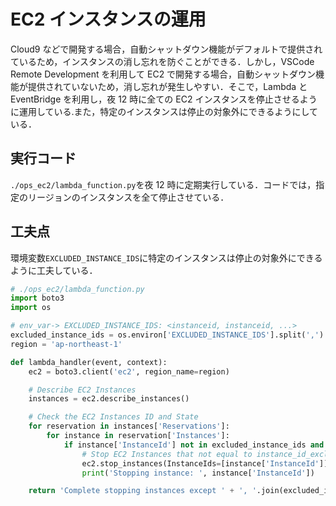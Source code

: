 # EC2 インスタンスの運用

Cloud9 などで開発する場合，自動シャットダウン機能がデフォルトで提供されているため，インスタンスの消し忘れを防ぐことができる．しかし，VSCode Remote Development を利用して EC2 で開発する場合，自動シャットダウン機能が提供されていないため，消し忘れが発生しやすい．そこで，Lambda と EventBridge を利用し，夜 12 時に全ての EC2 インスタンスを停止させるように運用している.また，特定のインスタンスは停止の対象外にできるようにしている．

## 実行コード

`./ops_ec2/lambda_function.py`を夜 12 時に定期実行している．コードでは，指定のリージョンのインスタンスを全て停止させている．

## 工夫点

環境変数`EXCLUDED_INSTANCE_IDS`に特定のインスタンスは停止の対象外にできるように工夫している．

```python
# ./ops_ec2/lambda_function.py
import boto3
import os

# env_var-> EXCLUDED_INSTANCE_IDS: <instanceid, instanceid, ...>
excluded_instance_ids = os.environ['EXCLUDED_INSTANCE_IDS'].split(',')
region = 'ap-northeast-1'

def lambda_handler(event, context):
    ec2 = boto3.client('ec2', region_name=region)

    # Describe EC2 Instances
    instances = ec2.describe_instances()

    # Check the EC2 Instances ID and State
    for reservation in instances['Reservations']:
        for instance in reservation['Instances']:
            if instance['InstanceId'] not in excluded_instance_ids and instance['State']['Name'] == 'running':
                # Stop EC2 Instances that not equal to instance_id_excluded and in running state
                ec2.stop_instances(InstanceIds=[instance['InstanceId']])
                print('Stopping instance: ', instance['InstanceId'])

    return 'Complete stopping instances except ' + ', '.join(excluded_instance_ids)

```
